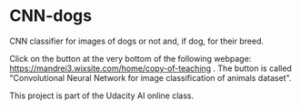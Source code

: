# CNN-dogs
CNN classifier for images of dogs or not and, if dog, for their breed.

Click on the button at the very bottom of the following webpage: https://mandrei3.wixsite.com/home/copy-of-teaching . 
The button is called "Convolutional Neural Network for image classification of animals dataset". 

This project is part of the Udacity AI online class. 
